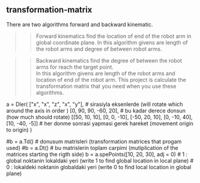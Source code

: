 ## transformation-matrix

There are two algorithms forward and backward kinematic.

>>Forward kinematics find the location of end of the robot arm in global coordinate plane.
In this algorithm givens are length of the robot arms and degree of between robot arms.

>>Backward kinematics find the degree of between the robot arms for reach the target point.       
In this algorithm givens are length of the robot arms and location of end of the robot arm.
This project is calculate the transformation matrix that you need when you use these algorithms.  





a = Dler(
                ["x", "x", "z", "x", "y"],                                              # sirasiyla eksenlerde (will rotate which around the axis in order )
                [0, 90, 90, -60, 20],                                                   # bu kadar derece donsun (how much should rotate)
                [[50, 10, 10], [0, 0, -10], [-50, 20, 10], [0, -10, 40], [10, -40, -5]] # her donme sonrasi yapmasi gerek hareket (movement origin to origin)
            )


#b = a.Td()                                # donusum matrisleri (transformation matrices that progam used)
#b = a.Dt()                                # bu matrislerin toplam carpimi (mutiplication of the matrices starting the rigth side)
b = a.spePoints([10, 20, 30], adj = 0)     # 1 : global noktanin lokaldaki yeri (write 1 to find global location in local plane)
                                           # 0 : lokaldeki noktanin globaldaki yeri (write 0 to find local location in global plane)      





